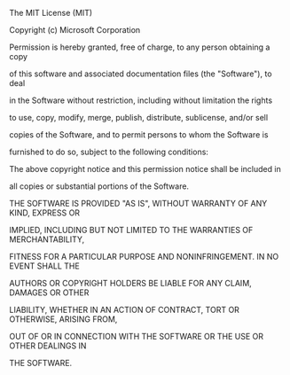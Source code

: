 The MIT License (MIT)



Copyright (c) Microsoft Corporation



Permission is hereby granted, free of charge, to any person obtaining a copy

 of this software and associated documentation files (the "Software"), to deal

 in the Software without restriction, including without limitation the rights

 to use, copy, modify, merge, publish, distribute, sublicense, and/or sell

 copies of the Software, and to permit persons to whom the Software is

 furnished to do so, subject to the following conditions:



The above copyright notice and this permission notice shall be included in

 all copies or substantial portions of the Software.



THE SOFTWARE IS PROVIDED "AS IS", WITHOUT WARRANTY OF ANY KIND, EXPRESS OR

 IMPLIED, INCLUDING BUT NOT LIMITED TO THE WARRANTIES OF MERCHANTABILITY,

 FITNESS FOR A PARTICULAR PURPOSE AND NONINFRINGEMENT. IN NO EVENT SHALL THE

 AUTHORS OR COPYRIGHT HOLDERS BE LIABLE FOR ANY CLAIM, DAMAGES OR OTHER

 LIABILITY, WHETHER IN AN ACTION OF CONTRACT, TORT OR OTHERWISE, ARISING FROM,

 OUT OF OR IN CONNECTION WITH THE SOFTWARE OR THE USE OR OTHER DEALINGS IN

 THE SOFTWARE.